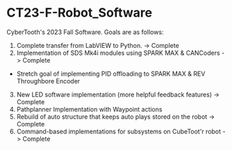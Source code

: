 # CT23-F-Robot_Software

CyberTooth's 2023 Fall Software. Goals are as follows:
1. Complete transfer from LabVIEW to Python. -> Complete
2. Implementation of SDS Mk4i modules using SPARK MAX & CANCoders -> Complete
  - Stretch goal of implementing PID offloading to SPARK MAX & REV Throughbore Encoder
3. New LED software implementation (more helpful feedback features) -> Complete
4. Pathplanner Implementation with Waypoint actions
5. Rebuild of auto structure that keeps auto plays stored on the robot -> Complete
6. Command-based implementations for subsystems on CubeToot'r robot -> Complete
